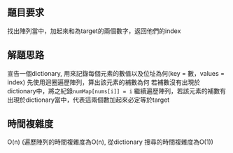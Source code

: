 ## 題目要求
找出陣列當中，加起來和為target的兩個數字，返回他們的index

## 解題思路
宣告一個dictionary, 用來記錄每個元素的數值以及位址為何(key = 數，values = index)
先使用迴圈遍歷陣列，算出該元素的補數為何
若補數沒有出現於dictionary中，將之紀錄`numMap[nums[i]] = i`
繼續遍歷陣列，若該元素的補數有出現於dictionary當中，代表這兩個數加起來必定等於target

## 時間複雜度
O(n) (遍歷陣列的時間複雜度為O(n), 從dictionary 搜尋的時間複雜度為O(1))